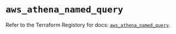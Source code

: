 # `aws_athena_named_query`

Refer to the Terraform Registory for docs: [`aws_athena_named_query`](https://registry.terraform.io/providers/hashicorp/aws/5.20.1/docs/resources/athena_named_query).
